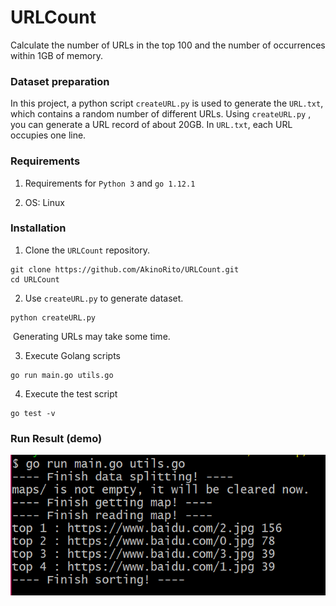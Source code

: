 # URLCount
Calculate the number of URLs in the top 100 and the number of occurrences within 1GB of memory.



### Dataset preparation

In this project, a python script `createURL.py` is used to generate the `URL.txt`, which contains a random number of different URLs. Using `createURL.py` , you can generate a URL record of about 20GB. In `URL.txt`, each URL occupies one line.



### Requirements

1. Requirements for `Python 3` and `go 1.12.1`

2. OS: Linux



### Installation 

1. Clone the `URLCount` repository.

```shell
git clone https://github.com/AkinoRito/URLCount.git
cd URLCount
```

2. Use `createURL.py` to generate dataset.

```shell
python createURL.py
```

​	Generating URLs may take some time.

3. Execute Golang scripts

```shell
go run main.go utils.go
```

4. Execute the test script

```shell
go test -v
```



### Run Result (demo)

![](image/demo.png)